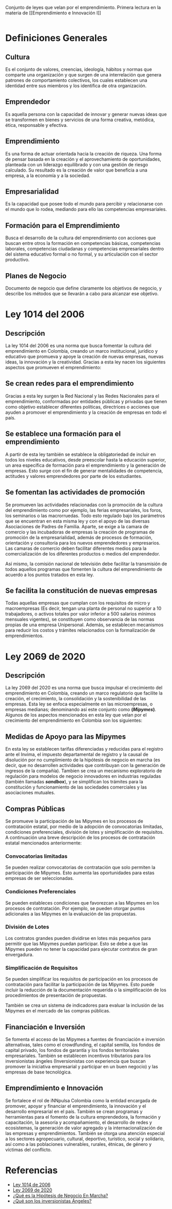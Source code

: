 Conjunto de leyes que velan por el emprendimiento. Primera lectura en la materia de [[Emprendimiento e Innovación I]]

```table-of-contents
```

# Definiciones Generales

## Cultura
Es el conjunto de valores, creencias, ideología, hábitos y normas que comparte una organización y que surgen de una interrelación que genera patrones de comportamiento colectivos, los cuales establecen una identidad entre sus miembros y los identifica de otra organización.
## Emprendedor
Es aquella persona con la capacidad de innovar y generar nuevas ideas que se transformen en bienes y servicios de una forma creativa, metódica, ética, responsable y efectiva.
## Emprendimiento
Es una forma de actuar orientada hacia la creación de riqueza. Una forma de pensar basada en la creación y el aprovechamiento de oportunidades, planteada con un liderazgo equilibrado y con una gestión de riesgo calculado. Su resultado es la creación de valor que beneficia a una empresa, a la economía y a la sociedad.
## Empresarialidad
Es la capacidad que posee todo el mundo para percibir y relacionarse con el mundo que lo rodea, mediando para ello las competencias empresariales.
## Formación para el Emprendimiento
Busca el desarrollo de la cultura del emprendimiento con acciones que buscan entre otros la formación en competencias básicas, competencias laborales, competencias ciudadanas y competencias empresariales dentro del sistema educativo formal o no formal, y su articulación con el sector productivo.
## Planes de Negocio
Documento de negocio que define claramente los objetivos de negocio, y describe los métodos que se llevarán a cabo para alcanzar ese objetivo.

# Ley 1014 del 2006

## Descripción

La ley 1014 del 2006 es una norma que busca fomentar la cultura del emprendimiento en Colombia, creando un marco institucional, jurídico y educativo que promueva y apoye la creación de nuevas empresas, nuevas ideas, la innovación y la creatividad. Gracias a esta ley nacen los siguientes aspectos que promueven el emprendimiento:
## Se crean redes para el emprendimiento

Gracias a esta ley surgen la Red Nacional y las Redes Nacionales para el emprendimiento, conformadas por entidades públicas y privadas que tienen como objetivo establecer diferentes políticas, directrices o acciones que ayuden a promover el emprendimiento y la creación de empresas en todo el país.
## Se establece una formación para el emprendimiento

A partir de esta ley también se establece la obligatoriedad de incluir en todos los niveles educativos, desde preescolar hasta la educación superior, un area específica de formación para el emprendimiento y la generación de empresas. Esto surge con el fin de generar mentalidades de competencia, actitudes y valores emprendedores por parte de los estudiantes. 
## Se fomentan las actividades de promoción

Se promueven las actividades relacionadas con la promoción de la cultura del emprendimiento como por ejemplo, las ferias empresariales, los foros, los seminarios o las macrorruedas. Todo esto regulado bajo los parámetros que se encuentran en esta misma ley y con el apoyo de las diversas Asociaciones de Padres de Familia. Aparte, se exige a la camara de comercio y las incubadoras de empresas la creación de programas de promoción de la empresarialidad, además de procesos de formación, orientación y consultoría para los nuevos emprendedores y empresarios. Las camaras de comercio deben facilitar diferentes medios para la comercialización de los diferentes productos o medios del emprendedor.

Así mismo, la comisión nacional de televisión debe facilitar la transmisión de todos aquellos programas que fomenten la cultura del emprendimiento de acuerdo a los puntos tratados en esta ley.
## Se facilita la constitución de nuevas empresas

Todas aquellas empresas que cumplan con los requisitos de micro y macroempresas (Es decir, tengan una planta de personal no superior a 10 trabajadores, o activos totales por valor inferior a 500 salarios mínimos mensuales vigentes), se constituyen como observancia de las normas propias de una empresa Unipersonal. Además, se establecen mecanismos para reducir los costos y trámites relacionados con la formalización de emprendimientos.

# Ley 2069 de 2020

## Descripción

La ley 2069 del 2020 es una norma que busca impulsar el crecimiento del emprendimiento en Colombia, creando un marco regulatorio que facilite la creación, el crecimiento, la consolidación y la sostenibilidad de las empresas. Esta ley se enfoca especialmente en las microempresas, o empresas medianas; denominando así este conjunto como **(*Mipymes*)**. Algunos de los aspectos mencionados en esta ley que velan por el crecimiento del emprendimiento en Colombia son los siguientes:
## Medidas de Apoyo para las Mipymes

En esta ley se establecen tarifas diferenciadas y reducidas para el registro ante el Invima, el impuesto departamental de registro y la causal de disolución por no cumplimiento de la hipótesis de negocio en marcha (es decir, que no desarrollen actividades que contribuyan con la generación de ingresos de la compañía). Tambien se crea un mecanismo exploratorio de regulación para modelos de negocio innovadores en industrias reguladas (también llamadas ***sandbox***), y se simplifican los trámites para la constitución y funcionamiento de las sociedades comerciales y las asociaciones mutuales.
## Compras Públicas

Se promueve la participación de las Mipymes en los procesos de contratación estatal, por medio de la adopción de convocatorias limitadas, condiciones preferenciales, división de lotes y simplificación de requisitos. A continuación una breve descripción de los procesos de contratación estatal mencionados anteriormente:
### Convocatorias limitadas

Se pueden realizar convocatorias de contratación que solo permiten la participación de Mipymes. Esto aumenta las oportunidades para estas empresas de ser seleccionadas.
### Condiciones Preferenciales

Se pueden estableces condiciones que favorezcan a las Mipymes en los procesos de contratación. Por ejemplo, se pueden otorgar puntos adicionales a las Mipymes en la evaluación de las propuestas.
### División de Lotes

Los contratos grandes pueden dividirse en lotes más pequeños para permitir que las Mipymes puedan participar. Esto se debe a que las Mipymes pueden no tener la capacidad para ejecutar contratos de gran envergadura.
### Simplificación de Requisitos

Se pueden simplificar los requisitos de participación en los procesos de contratación para facilitar la participación de las Mipymes. Esto puede incluir la reducción de la documentación requerida o la simplificación de los procedimientos de presentación de propuestas.


También se crea un sistema de indicadores para evaluar la inclusión de las Mipymes en el mercado de las compras públicas.
## Financiación e Inversión

Se fomenta el acceso de las Mipymes a fuentes de financiación e inversión alternativas, tales como el crowdfunding, el capital semilla, los fondos de capital privado, los fondos de garantía y los fondos territoriales empresariales. También se establecen incentivos tributarios para los inversionistas ángeles (Inversionistas con experiencia que buscan promover la iniciativa empresarial y participar en un buen negocio) y las empresas de base tecnológica.
## Emprendimiento e Innovación

Se fortalece el rol de iNNpulsa Colombia como la entidad encargada de promover, apoyar y financiar el emprendimiento, la innovación y el desarrollo empresarial en el país. También se crean programas y herramientas para el fomento de la cultura emprendedora, la formación y capacitación, la asesoría y acompañamiento, el desarrollo de redes y ecosistemas, la generación de valor agregado y la internacionalización de las empresas y emprendimientos. También se otorga una atención especial a los sectores agropecuario, cultural, deportivo, turístico, social y solidario, así como a las poblaciones vulnerables, rurales, étnicas, de género y víctimas del conflicto.
# Referencias

- [Ley 1014 de 2006](https://minciencias.gov.co/sites/default/files/upload/reglamentacion/ley-1014-2006.pdf)
- [Ley 2069 de 2020](https://www.funcionpublica.gov.co/eva/gestornormativo/norma.php?i=160966)
- [¿Qué es la Hipótesis de Negocio En Marcha?](https://www.siigo.com/blog/hipotesis-de-negocio-en-marcha/)
- [¿Qué son los inversionistas Ángeles?](https://www.cmfchile.cl/educa/621/w3-article-27446.html)
